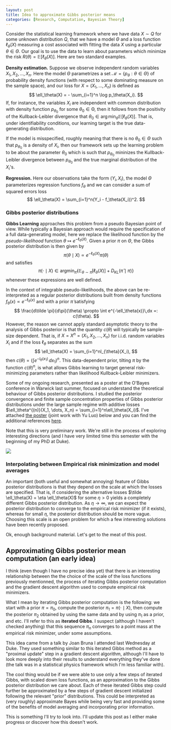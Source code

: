 ```yaml
---
layout: post
title: Idea to approximate Gibbs posterior means
categories: [Research, Computation, Bayesian Theory]
---
```


Consider the statistical learning framework where we have data $X\sim Q$ for some unknown distribution $Q$, that we have a model $\Theta$ and a loss function $\ell_\theta(X)$ measuring a cost associated with fitting the data $X$ using a particular $\theta\in\Theta$. Our goal is to use the data to learn about parameters which minimize the risk $R(\theta) = \mathbb{E}[\ell_\theta(X)]$. Here are two standard examples.

**Density estimation.** Suppose we observe independent random variables $X_1, X_2, \dots, X_n$. Here the model $\Theta$ parametrizes a set $\mathcal{M} = \{p_\theta : \theta \in \Theta \}$ of probability density functions (with respect to some dominating measure on the sample space), and our loss for $X = (X_1, \dots, X_n)$ is defined as
$$
\ell_\theta(X) = - \sum_{i=1}^n \log p_\theta(X_i).
$$
If, for instance, the variables $X_i$ are independent with common distribution with density function $p_{\theta_0}$ for some $\theta_0 \in \mathbb{\Theta}$, then it follows from the positivity of the Kullback-Leibler divergence that $\theta_0 \in \arg\min _ \theta \mathbb{E}[\ell _ \theta(X)]$. That is, under identifiability conditions, our learning target is the true data-generating distribution.

If the model is misspecified, roughly meaning that there is no $\theta_0\in \Theta$ such that $p_{\theta_0}$ is a density of $X_i$, then our framework sets up the learning problem to be about the parameter $\theta_0$ which is such that $p_{\theta_0}$ mininizes the Kullback-Leibler divergence between $p_{\theta_0}$ and the true marginal distribution of the $X_i$'s.

**Regression.** Here our observations take the form $(Y_i, X_i)$, the model $\Theta$ parameterizes regression functions $f_\theta$ and we can consider a sum of squared errors loss
$$
\ell_\theta(X) = \sum_{i=1}^n(Y_i - f_\theta(X_i))^2.
$$

### Gibbs posterior distributions

**Gibbs Learning** approaches this problem from a pseudo Bayesian point of view. While typically a Bayesian approach would require the specification of a full data-generating model, here we replace the likelihood function by the *pseudo-likelihood* function $\theta \mapsto e^{-\ell_\theta(X)}$. Given a prior $\pi$ on $\Theta$, the Gibbs posterior distribution is then given by
$$
\pi(\theta \mid X) \propto e^{-\ell_\theta(X)} \pi(\theta)
$$
and satisfies
$$
\pi(\cdot \mid X) \in \text{argmin}_{\hat \pi} \left\{ \mathbb{E}_{\theta \sim \hat \pi}[\ell_\theta(X)] + D_{\text{KL}}(\hat \pi \mid \pi) \right\}
$$
whenever these expressions are well defined. 

In the context of integrable pseudo-likelihoods, the above can be re-interpreted as a regular posterior distributions built from density functions $f _ \theta(x) \propto e^{-\ell _ \theta(x)}$ and with a prior $\tilde \pi$ satisfying
$$
\frac{d\tilde \pi}{d\pi}(\theta) \propto \int e^{-\ell_\theta(x)}\,dx =: c(\theta).
$$
However, the reason we cannot apply standard asymptotic theory to the analysis of Gibbs posterior is that the quantity $c(\theta)$ will typically be sample-size dependent. That is, if $X=X^n=(X_1, X_2, \dots, X_n)$ for i.i.d. random variables $X_i$ and if the loss $\ell_\theta$ separates as the sum
$$
\ell_\theta(X) = \sum_{i=1}^nl_{\theta}(X_i),
$$
then $c(\theta) = \left(\int e^{-l_\theta(x_1)} \, dx_1\right)^n$. This data-dependent prior, tilting $\pi$ by the function $c(\theta)^n$, is what allows Gibbs learning to target general risk-minimizing parameters rather than likelihood Kullback-Leibler minimizers.

Some of my ongoing research, presented as a poster at the O'Bayes conference in Warwick last summer, focused on understand the theoretical behaviour of Gibbs posterior distributions. I studied the posterior convergence and finite sample concentration properties of Gibbs posterior distributions under the large sample regime with additive losses $\ell_\theta^{(n)}(X_1, \dots, X_n) = \sum_{i=1}^n\ell_\theta(X_i)$. I've attached [the poster](http://olivierbinette.ca/blog/media/2019-10-11/poster.pdf) (joint work with Yu Luo) below and you can find the additional references [here](http://olivierbinette.ca/blog/media/2019-10-11/references.pdf).

Note that this is very preliminary work. We're still in the process of exploring interesting directions (and I have very limited time this semester with the beginning of my PhD at Duke).

![](http://olivierbinette.ca/blog/media/2019-10-11/poster.png)



### Interpolating between Empirical risk minimization and model averages

An important (both useful and somewhat annoying) feature of Gibbs posterior distributions is that they depend on the scale at which the losses are specified. That is, if considering the alternative losses $\tilde \ell_\theta(X) = \eta \ell_\theta(X)$ for some $\eta > 0$ yields a completely different Gibbs posterior distribution. As $\eta \rightarrow \infty$, we can expect the posterior distribution to converge to the empirical risk minimizer (if it exists), whereas for small $\eta$, the posterior distribution should be more vague. Choosing this scale is an open problem for which a few interesting solutions have been recently proposed.



Ok, enough background material. Let's get to the meat of this post.

## Approximating Gibbs posterior mean computation (an early idea)

I think (even though I have no precise idea yet) that there is an interesting relationship between the the choice of the scale of the loss functions previously mentionned, the process of iterating Gibbs posterior computation and the gradient descent algorithm used to compute empirical risk minimizers.

What I mean by iterating Gibbs posterior computation is the following: we start with a prior $\pi = \pi_0$, compute the posterior $\pi_1 = \pi(\cdot \mid X)$, then compute the posterior $\pi_2$ obtained by using the same data and by using $\pi_1$ as a prior, and etc. I'll refer to this as **iterated Gibbs**. I suspect (although I haven't checked anything) that this sequence $\pi_n$ converges to a point mass at the empirical risk minimizer, under some assumptions.

This idea came from a talk by Joan Bruna I attended last Wednesday at Duke. They used something similar to this iterated Gibbs method as a "proximal update" step in a gradient descent algorithm, although I'll have to look more deeply into their results to understand everything they've done (the talk was in a statistical physics framework which I'm less familiar with).

The cool thing would be if we were able to use only a few steps of iterated Gibbs, with scaled down loss functions, as an approximation to the Gibbs posterior distribution we care about. Each of these iterated Gibbs step could further be approximated by a few steps of gradient descent initialized following the relevant "prior" distributions. This could be interpreted as (very roughly) approximate Bayes while being very fast and providing some of the benefits of model averaging and incorporating prior information.



This is something I'll try to look into. I'll update this post as I either make progress or discover how this doesn't work.